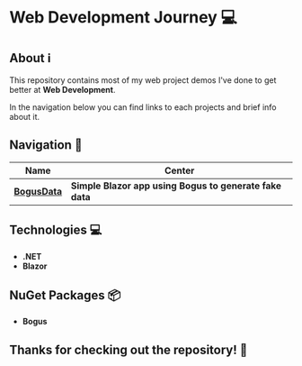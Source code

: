 # Web Development Journey 💻

## About ℹ️

This repository contains most of my web project demos I've done to get better at **Web Development**.

In the navigation below you can find links to each projects and brief info about it.

## Navigation 🧭

| Name |  Center  |
|------|----------|
| **[BogusData](https://github.com/viktorgkw/WebDev-Journey/tree/main/BogusData)** | **Simple Blazor app using Bogus to generate fake data** |

## Technologies 💻

- **.NET**
- **Blazor**

## NuGet Packages 📦

- **Bogus**

## Thanks for checking out the repository! 💚
